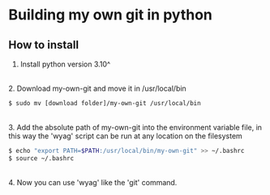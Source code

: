 # Building my own git in python

## How to install

1. Install python version 3.10^
<br />
2. Download my-own-git and move it in /usr/local/bin

```bash
$ sudo mv [download folder]/my-own-git /usr/local/bin
```
<br />
3. Add the absolute path of my-own-git into the environment variable file, in this way the 'wyag' script can be run at any location on the filesystem

```bash
$ echo "export PATH=$PATH:/usr/local/bin/my-own-git" >> ~/.bashrc
$ source ~/.bashrc
```
<br />
4. Now you can use 'wyag' like the 'git' command.
